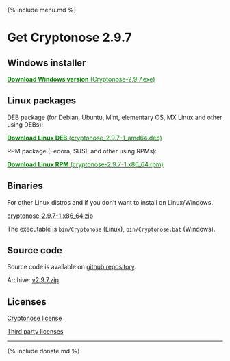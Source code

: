 {% include menu.md %}

# Get Cryptonose 2.9.7

## Windows installer
[<span style="color:green">**Download Windows version** (Cryptonose-2.9.7.exe)</span>](https://github.com/dawidm/cryptonose2/releases/download/v2.9.7/Cryptonose-2.9.7.exe)

## Linux packages
DEB package (for Debian, Ubuntu, Mint, elementary OS, MX Linux and other using DEBs):

[<span style="color:green">**Download Linux DEB** (cryptonose_2.9.7-1_amd64.deb)</span>](https://github.com/dawidm/cryptonose2/releases/download/v2.9.7/cryptonose_2.9.7-1_amd64.deb)

RPM package (Fedora, SUSE and other using RPMs):

[<span style="color:green">**Download Linux RPM** (cryptonose-2.9.7-1.x86_64.rpm)</span>](https://github.com/dawidm/cryptonose2/releases/download/v2.9.7/cryptonose-2.9.7-1.x86_64.rpm)

## Binaries
For other Linux distros and if you don't want to install on Linux/Windows.

[cryptonose-2.9.7-1.x86_64.zip](https://github.com/dawidm/cryptonose2/releases/download/v2.9.7/cryptonose-2.9.7-1.x86_64.zip)

The executable is `bin/Cryptonose` (Linux), `bin/Cryptonose.bat` (Windows).

## Source code
Source code is available on [github repository](https://github.com/dawidm/cryptonose2/releases/tag/v2.9.7).

Archive: [v2.9.7.zip](https://github.com/dawidm/cryptonose2/archive/v2.9.7.zip).

## Licenses
[Cryptonose license](https://github.com/dawidm/cryptonose2/releases/download/v2.9.7/LICENSE.txt)

[Third party licenses](https://github.com/dawidm/cryptonose2/releases/download/v2.9.7/LICENSE-3RD-PARTY.txt)

___

{% include donate.md %}
